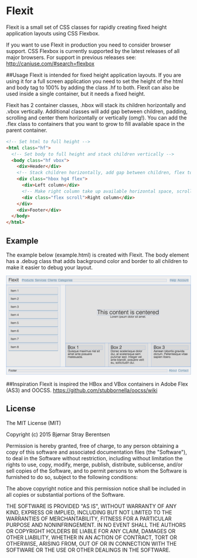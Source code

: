 Flexit
======

Flexit is a small set of CSS classes for rapidly creating fixed height application layouts using CSS Flexbox.

If you want to use Flexit in production you need to consider browser support. CSS Flexbox is currently supported by the latest releases of all major browsers. For support in previous releases see: http://caniuse.com/#search=flexbox

##Usage
Flexit is intended for fixed height application layouts. If you are using it for a full screen application you need to set the height of the html and body tag to 100% by adding the class .hf to both. Flexit can also be used inside a single container, but it needs a fixed height.

Flexit has 2 container classes, .hbox will stack its children horizontally and .vbox vertically. Additional classes will add gap between children, padding, scrolling and center them horizontally or vertically (omg!). You can add the .flex class to containers that you want to grow to fill available space in the parent container.

```html
<!-- Set html to full height -->
<html class="hf">
  <!-- Set body to full height and stack children vertically -->
  <body class="hf vbox">
    <div>Header</div>
    <!-- Stack children horizontally, add gap between children, flex to push footer to the bottom of the page -->
    <div class="hbox hg4 flex">
      <div>Left column</div>
      <!-- Make right column take up available horizontal space, scroll if content overflows -->
      <div class="flex scroll">Right column</div>
    </div>
    <div>Footer</div>
  </body>
</html>
```

## Example
The example below (example.html) is created with Flexit. The body element has a .debug class that adds background color and border to all children to make it easier to debug your layout.

![Flexit example layout](example.png)

##Inspiration
Flexit is inspired the HBox and VBox containers in Adobe Flex (AS3) and OOCSS.
https://github.com/stubbornella/oocss/wiki

## License
The MIT License (MIT)

Copyright (c) 2015 Bjørnar Stray Berentsen

Permission is hereby granted, free of charge, to any person obtaining a copy
of this software and associated documentation files (the "Software"), to deal
in the Software without restriction, including without limitation the rights
to use, copy, modify, merge, publish, distribute, sublicense, and/or sell
copies of the Software, and to permit persons to whom the Software is
furnished to do so, subject to the following conditions:

The above copyright notice and this permission notice shall be included in all
copies or substantial portions of the Software.

THE SOFTWARE IS PROVIDED "AS IS", WITHOUT WARRANTY OF ANY KIND, EXPRESS OR
IMPLIED, INCLUDING BUT NOT LIMITED TO THE WARRANTIES OF MERCHANTABILITY,
FITNESS FOR A PARTICULAR PURPOSE AND NONINFRINGEMENT. IN NO EVENT SHALL THE
AUTHORS OR COPYRIGHT HOLDERS BE LIABLE FOR ANY CLAIM, DAMAGES OR OTHER
LIABILITY, WHETHER IN AN ACTION OF CONTRACT, TORT OR OTHERWISE, ARISING FROM,
OUT OF OR IN CONNECTION WITH THE SOFTWARE OR THE USE OR OTHER DEALINGS IN THE
SOFTWARE.
